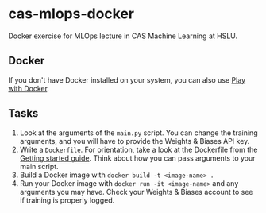 # cas-mlops-docker
Docker exercise for MLOps lecture in CAS Machine Learning at HSLU.

## Docker
If you don't have Docker installed on your system, you can also use [Play with Docker](https://labs.play-with-docker.com/).

## Tasks
1. Look at the arguments of the `main.py` script. You can change the training arguments, and you will have to provide the Weights & Biases API key.
2. Write a `Dockerfile`. For orientation, take a look at the Dockerfile from the [Getting started guide](https://docs.docker.com/get-started/02_our_app/#build-the-apps-image). Think about how you can pass arguments to your main script.
3. Build a Docker image with `docker build -t <image-name> .`
4. Run your Docker image with `docker run -it <image-name>` and any arguments you may have. Check your Weights & Biases account to see if training is properly logged.
